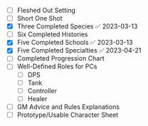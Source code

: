 
- [ ] Fleshed Out Setting
- [ ] Short One Shot
- [x] Three Completed Species ✅ 2023-03-13
- [ ] Six Completed Histories
- [x] Five Completed Schools ✅ 2023-03-13
- [x] Five Completed Specialties ✅ 2023-04-21
- [ ] Completed Progression Chart
- [ ] Well-Defined Roles for PCs
	- [ ] DPS
	- [ ] Tank
	- [ ] Controller
	- [ ] Healer
- [ ] GM Advice and Rules Explanations
- [ ] Prototype/Usable Character Sheet